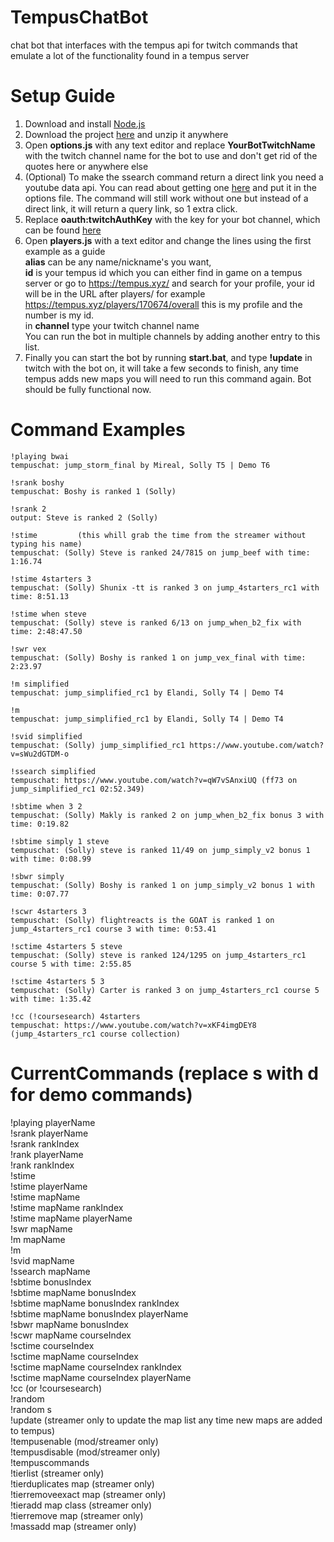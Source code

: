 # TempusChatBot
 chat bot that interfaces with the tempus api for twitch commands that emulate a lot of the functionality found in a tempus server

# Setup Guide 
 1. Download and install <a href="https://nodejs.org/en/">Node.js</a> <br>
 2. Download the project <a href="https://github.com/Elandi-rj/TempusChatBot/archive/master.zip">here</a> and unzip it anywhere <br>
 3. Open <b>options.js</b> with any text editor and replace <b>YourBotTwitchName</b> with the twitch channel name for the bot to use and don't get rid of the quotes here or anywhere else
 4. (Optional) To make the ssearch command return a direct link you need a youtube data api. You can read about getting one <a href="https://developers.google.com/youtube/v3/getting-started">here</a> and put it in the options file. The command will still work without one but instead of a direct link, it will return a query link, so 1 extra click.
 4. Replace <b>oauth:twitchAuthKey</b> with the key for your bot channel, which can be found <a href="https://twitchapps.com/tmi/">here</a> <br>
 5. Open <b>players.js</b> with a text editor and change the lines using the first example as a guide <br><b>alias</b> can be any name/nickname's you want, <br><b>id</b> is your tempus id which you can either find in game on a tempus server or go to https://tempus.xyz/ and search for your profile, your id will be in the URL after players/ for example https://tempus.xyz/players/170674/overall this is my profile and the number is my id. <br>in <b>channel</b> type your twitch channel name <br>You can run the bot in multiple channels by adding another entry to this list.
 6. Finally you can start the bot by running <b>start.bat</b>, and type <b>!update</b> in twitch with the bot on, it will take a few seconds to finish, any time tempus adds new maps you will need to run this command again. Bot should be fully functional now.
 
 # Command Examples
 ```
 !playing bwai
 tempuschat: jump_storm_final by Mireal, Solly T5 | Demo T6
 ```
 ```
 !srank boshy
 tempuschat: Boshy is ranked 1 (Solly)
 ```
 ```
 !srank 2
 output: Steve is ranked 2 (Solly)
 ```
 ```
 !stime         (this whill grab the time from the streamer without typing his name)
 tempuschat: (Solly) Steve is ranked 24/7815 on jump_beef with time: 1:16.74
 ``` 
 ```
 !stime 4starters 3 
 tempuschat: (Solly) Shunix -tt is ranked 3 on jump_4starters_rc1 with time: 8:51.13 
 ```
 ```
 !stime when steve 
 tempuschat: (Solly) steve is ranked 6/13 on jump_when_b2_fix with time: 2:48:47.50 
 ```
 ```
 !swr vex 
 tempuschat: (Solly) Boshy is ranked 1 on jump_vex_final with time: 2:23.97 
 ```
 ```
 !m simplified 
 tempuschat: jump_simplified_rc1 by Elandi, Solly T4 | Demo T4 
 ```
 ```
 !m 
 tempuschat: jump_simplified_rc1 by Elandi, Solly T4 | Demo T4 
 ```
 ```
 !svid simplified 
 tempuschat: (Solly) jump_simplified_rc1 https://www.youtube.com/watch?v=sWu2dGTDM-o 
 ```
 ```
 !ssearch simplified
 tempuschat: https://www.youtube.com/watch?v=qW7vSAnxiUQ (ff73 on jump_simplified_rc1 02:52.349) 
 ```
 ```
 !sbtime when 3 2 
 tempuschat: (Solly) Makly is ranked 2 on jump_when_b2_fix bonus 3 with time: 0:19.82 
 ```
 ```
 !sbtime simply 1 steve 
 tempuschat: (Solly) steve is ranked 11/49 on jump_simply_v2 bonus 1 with time: 0:08.99 
 ```
 ```
 !sbwr simply 
 tempuschat: (Solly) Boshy is ranked 1 on jump_simply_v2 bonus 1 with time: 0:07.77 
 ```
 ```
 !scwr 4starters 3
 tempuschat: (Solly) flightreacts is the GOAT is ranked 1 on jump_4starters_rc1 course 3 with time: 0:53.41 
 ```
 ```
 !sctime 4starters 5 steve 
 tempuschat: (Solly) steve is ranked 124/1295 on jump_4starters_rc1 course 5 with time: 2:55.85 
 ```
 ```
 !sctime 4starters 5 3 
 tempuschat: (Solly) Carter is ranked 3 on jump_4starters_rc1 course 5 with time: 1:35.42 
 ```
 ```
 !cc (!coursesearch) 4starters 
 tempuschat: https://www.youtube.com/watch?v=xKF4imgDEY8 (jump_4starters_rc1 course collection) 
 ```
 
# CurrentCommands (replace s with d for demo commands)
 !playing playerName <br>
 !srank playerName <br>
 !srank rankIndex <br>
 !rank playerName <br>
 !rank rankIndex <br>
 !stime <br>
 !stime playerName<br>
 !stime mapName <br>
 !stime mapName rankIndex <br>
 !stime mapName playerName <br>
 !swr mapName <br>
 !m mapName <br>
 !m <br>
 !svid mapName <br>
 !ssearch mapName <br>
 !sbtime bonusIndex <br>
 !sbtime mapName bonusIndex <br>
 !sbtime mapName bonusIndex rankIndex <br>
 !sbtime mapName bonusIndex playerName <br>
 !sbwr mapName bonusIndex <br>
 !scwr mapName courseIndex <br>
 !sctime courseIndex <br>
 !sctime mapName courseIndex <br>
 !sctime mapName courseIndex rankIndex <br>
 !sctime mapName courseIndex playerName <br>
 !cc (or !coursesearch) <br>
 !random <br>
 !random s <br>
 !update (streamer only to update the map list any time new maps are added to tempus) <br>
 !tempusenable (mod/streamer only) <br>
 !tempusdisable (mod/streamer only) <br>
 !tempuscommands <br>
 !tierlist (streamer only) <br> 
 !tierduplicates map (streamer only) <br> 
 !tierremoveexact map (streamer only) <br> 
 !tieradd map class (streamer only) <br>
 !tierremove map (streamer only) <br>
 !massadd map (streamer only) <br>
